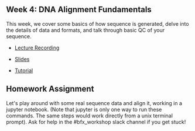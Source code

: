## Week 4: DNA Alignment Fundamentals

This week, we cover some basics of how sequence is generated, delve into the details of data and formats, and talk through basic QC of your sequence.

- [Lecture Recording](https://wustl.box.com/s/pmrvbp5vfiwxzafetaqswujpo625m0t2)

- [Slides](bfx_workshop_04_alignment.pdf)

- [Tutorial](bfx_workshop_04_alignment.ipynb)

## Homework Assignment

Let's play around with some real sequence data and align it, working in a jupyter notebook. (Note that jupyter is only one way to run these commands. The same steps would work directly from a unix terminal prompt). Ask for help in the #bfx_workshop slack channel if you get stuck!
